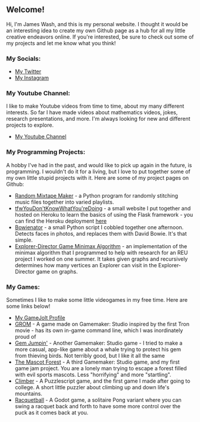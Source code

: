 ## Welcome!

Hi, I'm James Wash, and this is my personal website. I thought it would be an interesting idea to create my own Github page as a hub for all my little creative endeavors online. If you're interested, be sure to check out some of my projects and let me know what you think!

### My Socials:
* [My Twitter](https://twitter.com/jamescwash2)
* [My Instagram](https://www.instagram.com/jamescwash2/])

### My Youtube Channel:
I like to make Youtube videos from time to time, about my many different interests. So far I have made videos about mathematics videos, jokes, research presentations, and more. I'm always looking for new and different projects to explore.
* [My Youtube Channel](https://www.youtube.com/channel/UCW8EBQ5hI9TDG6Q5gk4-Jfg)

### My Programming Projects:
A hobby I've had in the past, and would like to pick up again in the future, is programming. I wouldn't do it for a living, but I love to put together some of my own little stupid projects with it. Here are some of my project pages on Github:
* [Random Mixtape Maker](https://james-wash.github.io/Random-Mixtape-Maker/) - a Python program for randomly stitching music files together into varied playlists.
* [tfwYouDon'tKnowWhatYou'reDoing](https://github.com/james-wash/tfwYouDon-tKnowWhatYou-reDoing) - a small website I put together and hosted on Heroku to learn the basics of using the Flask framework - you can find the Heroku deployment [here](https://tfw-youdontknowwhatyouredoing.herokuapp.com/)
* [Bowienator](https://james-wash.github.io/Bowienator/index.html) - a small Python script I cobbled together one afternoon. Detects faces in photos, and replaces them with David Bowie. It's that simple.
* [Explorer-Director Game Minimax Algorithm](https://github.com/james-wash/the-stupidest-minimax-ever) - an implementation of the minimax algorithm that I programmed to help with research for an REU project I worked on one summer. It takes given graphs and recursively determines how many vertices an Explorer can visit in the Explorer-Director game on graphs.

### My Games:
Sometimes I like to make some little videogames in my free time. Here are some links below!
* [My GameJolt Profile](https://gamejolt.com/@GamingWalrus)
* [GROM](https://gamejolt.com/games/grom/135759) - A game made on Gamemaker: Studio inspired by the first Tron movie - has its own in-game command line, which I was inordinately proud of
* [Gem Jumpin'](https://gamejolt.com/games/gem-jumpin/159704) - Another Gamemaker: Studio game - I tried to make a more casual, app-like game about a whale trying to protect his gem from thieving birds. Not terribly good, but I like it all the same
* [The Mascot Forest](https://gamejolt.com/games/the-mascot-forest/176965) - A third Gamemaker: Studio game, and my first game jam project. You are a lonely man trying to escape a forest filled with evil sports mascots. Less "horrifying" and more "startling".
* [Climber](https://gamejolt.com/games/Climber/474728) - A Puzzlescript game, and the first game I made after going to college. A short little puzzler about climbing up and down life's mountains.
* [Racquetball](https://gamejolt.com/games/racquetball/476037) - A Godot game, a solitaire Pong variant where you can swing a racquet back and forth to have some more control over the puck as it comes back at you.
